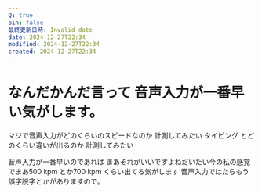 ```yaml
---
Q: true
pin: false
最終更新日時: Invalid date
date: 2024-12-27T22:34
modified: 2024-12-27T22:34
created: 2024-12-27T22:34
---
```

# なんだかんだ言って 音声入力が一番早い気がします。

マジで音声入力がどのくらいのスピードなのか 計測してみたい タイピング とどのくらい違いが出るのか 計測してみたい

音声入力が一番早いのであれば まあそれがいいですよねだいたい今の私の感覚でまあ500 kpm とか700 kpm くらい出てる気がします 音声入力ではたらもう誤字脱字とかがありますので。